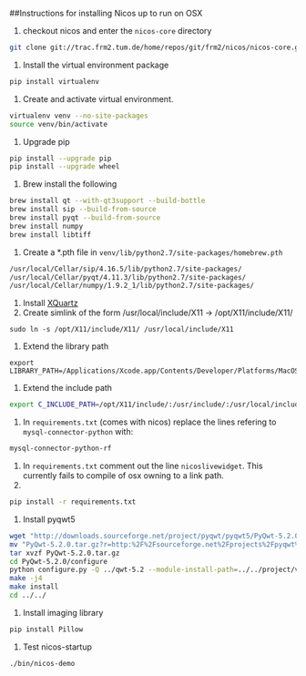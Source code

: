 ##Instructions for installing Nicos up to run on OSX

1. checkout nicos and enter the `nicos-core` directory
```bash
git clone git://trac.frm2.tum.de/home/repos/git/frm2/nicos/nicos-core.git
```
1. Install the virtual environment package 
```bash
pip install virtualenv
```
1. Create and activate virtual environment.
```bash
virtualenv venv --no-site-packages
source venv/bin/activate
```
1. Upgrade pip
```bash
pip install --upgrade pip
pip install --upgrade wheel
```
1. Brew install the following
```bash
brew install qt --with-qt3support --build-bottle
brew install sip --build-from-source
brew install pyqt --build-from-source
brew install numpy
brew install libtiff
```
1. Create a *.pth file in `venv/lib/python2.7/site-packages/homebrew.pth`
```bash
/usr/local/Cellar/sip/4.16.5/lib/python2.7/site-packages/
/usr/local/Cellar/pyqt/4.11.3/lib/python2.7/site-packages/
/usr/local/Cellar/numpy/1.9.2_1/lib/python2.7/site-packages/
```
1. Install [XQuartz](https://www.xquartz.org/)
1. Create simlink of the form /usr/local/include/X11 -> /opt/X11/include/X11/
```
sudo ln -s /opt/X11/include/X11/ /usr/local/include/X11
```
1. Extend the library path
```
export LIBRARY_PATH=/Applications/Xcode.app/Contents/Developer/Platforms/MacOSX.platform/Developer/SDKs/MacOSX10.10.sdk/usr/lib/:/opt/X11/lib/
```
1. Extend the include path
```bash
export C_INCLUDE_PATH=/opt/X11/include/:/usr/include/:/usr/local/include/
```
1. In `requirements.txt` (comes with nicos) replace the lines refering to `mysql-connector-python` with:
```bash
mysql-connector-python-rf
```
1. In `requirements.txt` comment out the line `nicoslivewidget`. This currently fails to compile of osx owning to a link path.
1. 
```bash
pip install -r requirements.txt 
```
1. Install pyqwt5
```bash
wget "http://downloads.sourceforge.net/project/pyqwt/pyqwt5/PyQwt-5.2.0/PyQwt-5.2.0.tar.gz?r=http%3A%2F%2Fsourceforge.net%2Fprojects%2Fpyqwt%2F%3Fsource%3Ddlp&ts=1371067906&use_mirror=iweb"
mv "PyQwt-5.2.0.tar.gz?r=http:%2F%2Fsourceforge.net%2Fprojects%2Fpyqwt%2F?source=dlp&ts=1371067906&use_mirror=iweb" PyQwt-5.2.0.tar.gz
tar xvzf PyQwt-5.2.0.tar.gz
cd PyQwt-5.2.0/configure
python configure.py -Q ../qwt-5.2 --module-install-path=../../project/venv/lib/python2.7/site-packages/PyQt4 --extra-lflags="-headerpad_max_install_names -bundle -undefined dynamic_lookup" --sip-include-dirs=../../project/venv/include/python2.7
make -j4
make install
cd ../../
```
1. Install imaging library 
```bash
pip install Pillow
```
1. Test nicos-startup
```bash
./bin/nicos-demo
```
